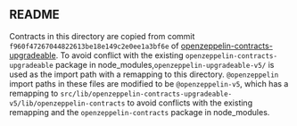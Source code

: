 ## README

Contracts in this directory are copied from commit `f960f47267044822613be18e149c2e0ee1a3bf6e` of [openzeppelin-contracts-upgradeable](https://github.com/OpenZeppelin/openzeppelin-contracts-upgradeable/tree/f960f47267044822613be18e149c2e0ee1a3bf6e). To avoid conflict with the existing `openzeppelin-contracts-upgradeable` package in node_modules,`openzeppelin-upgradeable-v5/` is used as the import path with a remapping to this directory. `@openzeppelin` import paths in these files are modified to be `@openzeppelin-v5`, which has a remapping to `src/lib/openzeppelin-contracts-upgradeable-v5/lib/openzeppelin-contracts` to avoid conflicts with the existing remapping and the `openzeppelin-contracts` package in node_modules.